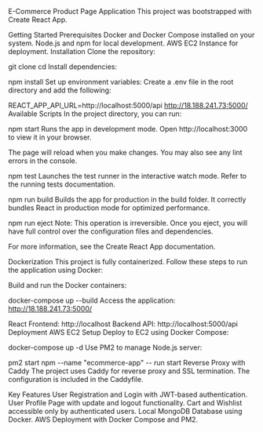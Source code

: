 E-Commerce Product Page Application
This project was bootstrapped with Create React App.

Getting Started
Prerequisites
Docker and Docker Compose installed on your system.
Node.js and npm for local development.
AWS EC2 Instance for deployment.
Installation
Clone the repository:


git clone <your-repo-url>
cd <your-repo-name>
Install dependencies:


npm install
Set up environment variables: Create a .env file in the root directory and add the following:


REACT_APP_API_URL=http://localhost:5000/api
http://18.188.241.73:5000/
Available Scripts
In the project directory, you can run:

npm start
Runs the app in development mode.
Open http://localhost:3000 to view it in your browser.

The page will reload when you make changes.
You may also see any lint errors in the console.

npm test
Launches the test runner in the interactive watch mode.
Refer to the running tests documentation.

npm run build
Builds the app for production in the build folder. It correctly bundles React in production mode for optimized performance.

npm run eject
Note: This operation is irreversible. Once you eject, you will have full control over the configuration files and dependencies.

For more information, see the Create React App documentation.

Dockerization
This project is fully containerized. Follow these steps to run the application using Docker:

Build and run the Docker containers:


docker-compose up --build
Access the application:  http://18.188.241.73:5000/

React Frontend: http://localhost
Backend API: http://localhost:5000/api
Deployment
AWS EC2 Setup
Deploy to EC2 using Docker Compose:


docker-compose up -d
Use PM2 to manage Node.js server:


pm2 start npm --name "ecommerce-app" -- run start
Reverse Proxy with Caddy
The project uses Caddy for reverse proxy and SSL termination. The configuration is included in the Caddyfile.

Key Features
User Registration and Login with JWT-based authentication.
User Profile Page with update and logout functionality.
Cart and Wishlist accessible only by authenticated users.
Local MongoDB Database using Docker.
AWS Deployment with Docker Compose and PM2.
